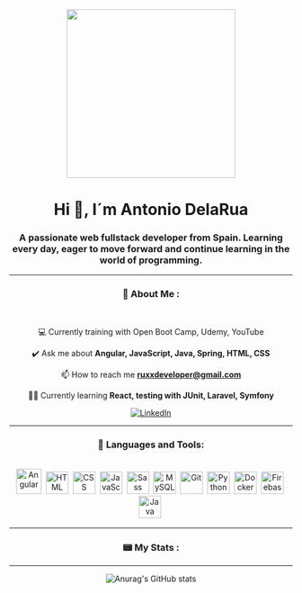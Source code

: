 <div id="header" align="center">

<img src="https://img.goodfon.com/wallpaper/big/3/55/code-coding-laptop-programming.webp" width="300" />

<h1 align="center"> Hi 👋, I´m Antonio DelaRua</h1>

<h3 align="center">A passionate web fullstack developer from Spain. Learning every day, eager to move forward and continue learning in the world of programming.</h3>

</div>

---
<div align="center">
<h3 align="center">👦 About Me :</h3>
<br>
<div>
<div align="center">

 💻 Currently training with Open Boot Camp, Udemy, YouTube

  ✔️ Ask me about **Angular, JavaScript, Java, Spring, HTML, CSS**

  📫 How to reach me **ruxxdeveloper@gmail.com**

  🏋️‍♂️ Currently learning **React, testing with JUnit, Laravel, Symfony**
                                        
  [![LinkedIn](https://img.shields.io/badge/-Linkedin-00b599?style=for-the-badge&logo=linkedin&logoColor=white)](https://www.linkedin.com/in/antonio-de-la-rua-fernandez-508b98243/) 
</div>

---
<div align="center">
<h3 align="center">🔨 Languages and Tools:</h3>
<br>
<div>
<img src="https://cdn.jsdelivr.net/gh/devicons/devicon/icons/angularjs/angularjs-original.svg" title="Angular" alt="Angular" width="45" height="45"/>&nbsp;
<img src="https://cdn.jsdelivr.net/gh/devicons/devicon/icons/html5/html5-original.svg" title="HTML5" alt="HTML" width="40" height="40"/>&nbsp;
<img src="https://cdn.jsdelivr.net/gh/devicons/devicon/icons/css3/css3-plain-wordmark.svg" title="CSS3" alt="CSS" width="40" height="40"/>&nbsp;
<img src="https://cdn.jsdelivr.net/gh/devicons/devicon/icons/javascript/javascript-original.svg" title="JavaScript" alt="JavaScript" width="40" height="40"/>&nbsp;
<img src="https://cdn.jsdelivr.net/gh/devicons/devicon/icons/sass/sass-original.svg" title="SASS" alt="Sass" width="40" height="40"/>&nbsp;
<img src="https://cdn.jsdelivr.net/gh/devicons/devicon/icons/mysql/mysql-original-wordmark.svg" title="MySQL" alt="MySQL" width="40" height="40"/>&nbsp;
<img src="https://cdn.jsdelivr.net/gh/devicons/devicon/icons/git/git-original-wordmark.svg" title="Git" alt="Git" width="40" height="40"/>&nbsp;
<img src="https://cdn.jsdelivr.net/gh/devicons/devicon/icons/python/python-original.svg" title="Python" alt="Python" width="40" height="40"/>&nbsp;
<img src="https://cdn.jsdelivr.net/gh/devicons/devicon/icons/docker/docker-original-wordmark.svg" title="Docker" alt="Docker" width="40" height="40"/>&nbsp;
<img src="https://cdn.jsdelivr.net/gh/devicons/devicon/icons/firebase/firebase-plain-wordmark.svg" title="Firebase" alt="Firebase" width="40" height="40"/>&nbsp;
<img src="https://cdn.jsdelivr.net/gh/devicons/devicon/icons/java/java-original-wordmark.svg" title="Java" alt="Java" width="40" height="40"/>&nbsp;
</div>

---

### 📟 My Stats :


---

![Anurag's GitHub stats](https://github-readme-stats.vercel.app/api?username=Antonio-DelaRua&show_icons=true&theme=radical)
